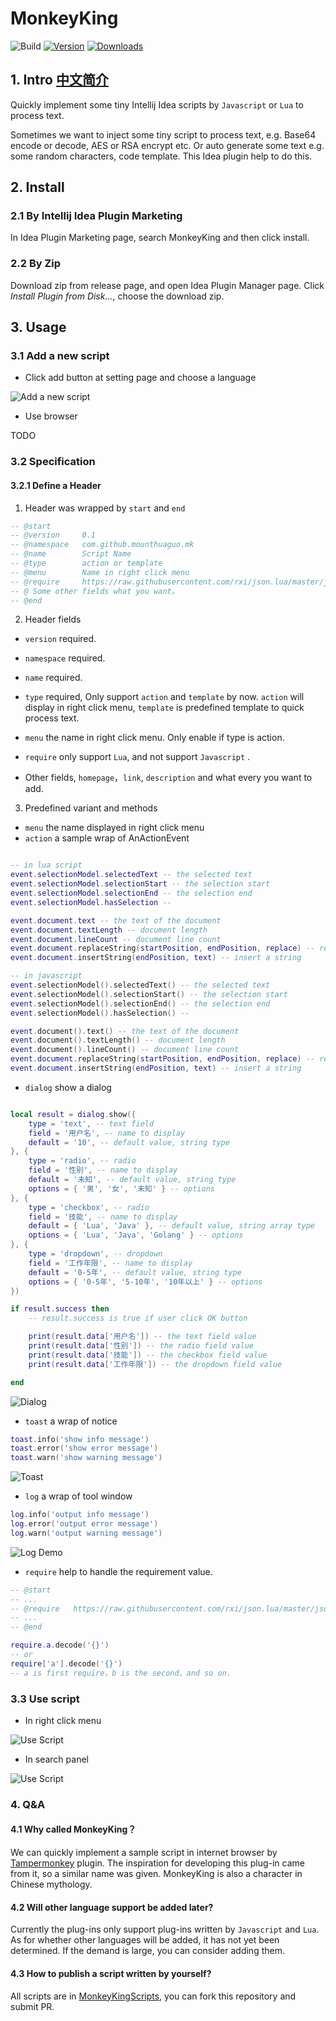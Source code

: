 # MonkeyKing

![Build](https://github.com/Mount-Huaguo/MonkeyKing/workflows/Build/badge.svg)
[![Version](https://img.shields.io/jetbrains/plugin/v/PLUGIN_ID.svg)](https://plugins.jetbrains.com/plugin/PLUGIN_ID)
[![Downloads](https://img.shields.io/jetbrains/plugin/d/PLUGIN_ID.svg)](https://plugins.jetbrains.com/plugin/PLUGIN_ID)

## 1. Intro [中文简介](README_ZH.md)

<!-- Plugin description -->
Quickly implement some tiny Intellij Idea scripts by `Javascript` or `Lua` to process text.

Sometimes we want to inject some tiny script to process text, e.g. Base64 encode or decode, AES or RSA encrypt etc. Or
auto generate some text e.g. some random characters, code template. This Idea plugin help to do this.
<!-- Plugin description end -->

## 2. Install

### 2.1 By Intellij Idea Plugin Marketing

In Idea Plugin Marketing page, search MonkeyKing and then click install.

### 2.2 By Zip

Download zip from release page, and open Idea Plugin Manager page. Click *Install Plugin from Disk...*, choose the
download zip.

## 3. Usage

### 3.1 Add a new script

* Click add button at setting page and choose a language

![Add a new script](doc/images/add_script.jpg)

* Use browser

TODO

### 3.2 Specification

#### 3.2.1 Define a Header

1. Header was wrapped by `start` and `end`

```lua
-- @start
-- @version     0.1
-- @namespace   com.github.mounthuaguo.mk
-- @name        Script Name
-- @type        action or template
-- @menu        Name in right click menu
-- @require     https://raw.githubusercontent.com/rxi/json.lua/master/json.lua
-- @ Some other fields what you want。
-- @end

```

2. Header fields

* `version` required.

* `namespace` required.

* `name` required.

* `type` required, Only support `action` and `template` by now. `action` will display in right click menu, `template` is
  predefined template to quick process text.

* `menu` the name in right click menu. Only enable if type is action.

* `require` only support `Lua`, and not support `Javascript` .

* Other fields, `homepage`，`link`, `description` and what every you want to add.

3. Predefined variant and methods

* `menu` the name displayed in right click menu
* `action` a sample wrap of AnActionEvent

```lua

-- in lua script
event.selectionModel.selectedText -- the selected text
event.selectionModel.selectionStart -- the selection start
event.selectionModel.selectionEnd -- the selection end
event.selectionModel.hasSelection -- 

event.document.text -- the text of the document
event.document.textLength -- document length
event.document.lineCount -- document line count
event.document.replaceString(startPosition, endPosition, replace) -- replace a string
event.document.insertString(endPosition, text) -- insert a string

-- in javascript
event.selectionModel().selectedText() -- the selected text
event.selectionModel().selectionStart() -- the selection start
event.selectionModel().selectionEnd() -- the selection end
event.selectionModel().hasSelection() -- 

event.document().text() -- the text of the document
event.document().textLength() -- document length
event.document().lineCount() -- document line count
event.document.replaceString(startPosition, endPosition, replace) -- replace a string
event.document.insertString(endPosition, text) -- insert a string

```

* `dialog` show a dialog

```lua

local result = dialog.show({
    type = 'text', -- text field
    field = '用户名', -- name to display
    default = '10', -- default value, string type
}, {
    type = 'radio', -- radio
    field = '性别', -- name to display
    default = '未知', -- default value, string type
    options = { '男', '女', '未知' } -- options
}, {
    type = 'checkbox', -- radio
    field = '技能', -- name to display
    default = { 'Lua', 'Java' }, -- default value, string array type
    options = { 'Lua', 'Java', 'Golang' } -- options
}, {
    type = 'dropdown', -- dropdown
    field = '工作年限', -- name to display
    default = '0-5年', -- default value, string type
    options = { '0-5年', '5-10年', '10年以上' } -- options
})

if result.success then
    -- result.success is true if user click OK button

    print(result.data['用户名']) -- the text field value
    print(result.data['性别']) -- the radio field value
    print(result.data['技能']) -- the checkbox field value
    print(result.data['工作年限']) -- the dropdown field value

end

```

![Dialog](doc/images/dialog_demo.png)

* `toast` a wrap of notice

```lua
toast.info('show info message')
toast.error('show error message')
toast.warn('show warning message')
```

![Toast](doc/images/toast_demo.png)

* `log` a wrap of tool window

```lua
log.info('output info message')
log.error('output error message')
log.warn('output warning message')
```

![Log Demo](doc/images/log_demo.png)

* `require` help to handle the requirement value.

```lua
-- @start
-- ...
-- @require   https://raw.githubusercontent.com/rxi/json.lua/master/json.lua
-- ...
-- @end

require.a.decode('{}')
-- or
require['a'].decode('{}')
-- a is first require，b is the second，and so on.

```

### 3.3 Use script

* In right click menu

![Use Script](doc/images/use1.jpg)

* In search panel

![Use Script](doc/images/use_script1.gif)

### 4. Q&A

#### 4.1 Why called MonkeyKing？

We can quickly implement a sample script in internet browser by [Tampermonkey](https://www.tampermonkey.net) plugin. The
inspiration for developing this plug-in came from it, so a similar name was given. MonkeyKing is also a character in
Chinese mythology.

#### 4.2 Will other language support be added later?

Currently the plug-ins only support plug-ins written by `Javascript` and `Lua`. As for whether other languages will be
added, it has not yet been determined. If the demand is large, you can consider adding them.

#### 4.3 How to publish a script written by yourself?

All scripts are in [MonkeyKingScripts](https://github.com/Mount-Huaguo/MonkeyKingScripts), you can fork this repository
and submit PR.
